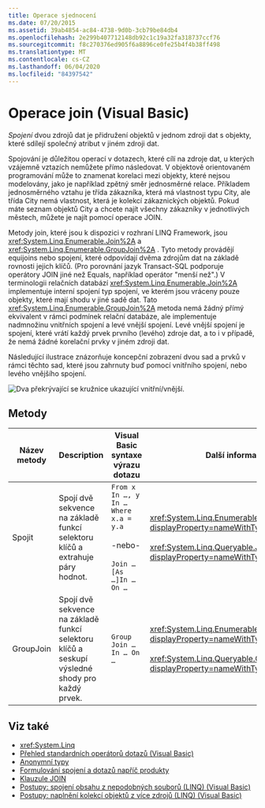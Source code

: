 ```yaml
---
title: Operace sjednocení
ms.date: 07/20/2015
ms.assetid: 39ab4854-ac84-4738-9d0b-3cb79be84db4
ms.openlocfilehash: 2e299b407712148db92c1c19a32fa318737ccf76
ms.sourcegitcommit: f8c270376ed905f6a8896ce0fe25b4f4b38ff498
ms.translationtype: MT
ms.contentlocale: cs-CZ
ms.lasthandoff: 06/04/2020
ms.locfileid: "84397542"
---
```

# <a name="join-operations-visual-basic"></a>Operace join (Visual Basic)
*Spojení* dvou zdrojů dat je přidružení objektů v jednom zdroji dat s objekty, které sdílejí společný atribut v jiném zdroji dat.  
  
 Spojování je důležitou operací v dotazech, které cílí na zdroje dat, u kterých vzájemně vztazích nemůžete přímo následovat. V objektově orientovaném programování může to znamenat korelaci mezi objekty, které nejsou modelovány, jako je například zpětný směr jednosměrné relace. Příkladem jednosměrného vztahu je třída zákazníka, která má vlastnost typu City, ale třída City nemá vlastnost, která je kolekcí zákaznických objektů. Pokud máte seznam objektů City a chcete najít všechny zákazníky v jednotlivých městech, můžete je najít pomocí operace JOIN.  
  
 Metody join, které jsou k dispozici v rozhraní LINQ Framework, jsou <xref:System.Linq.Enumerable.Join%2A> a <xref:System.Linq.Enumerable.GroupJoin%2A> . Tyto metody provádějí equijoins nebo spojení, které odpovídají dvěma zdrojům dat na základě rovnosti jejich klíčů. (Pro porovnání jazyk Transact-SQL podporuje operátory JOIN jiné než Equals, například operátor "menší než".) V terminologii relačních databází <xref:System.Linq.Enumerable.Join%2A> implementuje interní spojení typ spojení, ve kterém jsou vráceny pouze objekty, které mají shodu v jiné sadě dat. Tato <xref:System.Linq.Enumerable.GroupJoin%2A> metoda nemá žádný přímý ekvivalent v rámci podmínek relační databáze, ale implementuje nadmnožinu vnitřních spojení a levé vnější spojení. Levé vnější spojení je spojení, které vrátí každý prvek prvního (levého) zdroje dat, a to i v případě, že nemá žádné korelační prvky v jiném zdroji dat.  
  
 Následující ilustrace znázorňuje koncepční zobrazení dvou sad a prvků v rámci těchto sad, které jsou zahrnuty buď pomocí vnitřního spojení, nebo levého vnějšího spojení.  
  
 ![Dva překrývající se kružnice ukazující vnitřní&#47;vnější.](./media/join-operations/join-method-overlapping-circles.png)  
  
## <a name="methods"></a>Metody  
  
|Název metody|Description|Visual Basic syntaxe výrazu dotazu|Další informace|  
|-----------------|-----------------|------------------------------------------|----------------------|  
|Spojit|Spojí dvě sekvence na základě funkcí selektoru klíčů a extrahuje páry hodnot.|`From x In …, y In … Where x.a = y.a`<br /><br /> -nebo-<br /><br /> `Join … [As …]In … On …`|<xref:System.Linq.Enumerable.Join%2A?displayProperty=nameWithType><br /><br /> <xref:System.Linq.Queryable.Join%2A?displayProperty=nameWithType>|  
|GroupJoin|Spojí dvě sekvence na základě funkcí selektoru klíčů a seskupí výsledné shody pro každý prvek.|`Group Join … In … On …`|<xref:System.Linq.Enumerable.GroupJoin%2A?displayProperty=nameWithType><br /><br /> <xref:System.Linq.Queryable.GroupJoin%2A?displayProperty=nameWithType>|  
  
## <a name="see-also"></a>Viz také

- <xref:System.Linq>
- [Přehled standardních operátorů dotazů (Visual Basic)](standard-query-operators-overview.md)
- [Anonymní typy](../../language-features/objects-and-classes/anonymous-types.md)
- [Formulování spojení a dotazů napříč produkty](../../../../framework/data/adonet/sql/linq/formulate-joins-and-cross-product-queries.md)
- [Klauzule JOIN](../../../language-reference/queries/join-clause.md)
- [Postupy: spojení obsahu z nepodobných souborů (LINQ) (Visual Basic)](how-to-join-content-from-dissimilar-files-linq.md)
- [Postupy: naplnění kolekcí objektů z více zdrojů (LINQ) (Visual Basic)](how-to-populate-object-collections-from-multiple-sources-linq.md)

